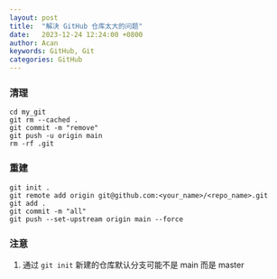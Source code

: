 ```yaml
---
layout: post
title:  "解决 GitHub 仓库太大的问题"
date:   2023-12-24 12:24:00 +0800
author: Acan
keywords: GitHub, Git
categories: GitHub
---
```


### 清理

```
cd my_git
git rm --cached .
git commit -m "remove"
git push -u origin main
rm -rf .git
```

### 重建

```
git init .
git remote add origin git@github.com:<your_name>/<repo_name>.git
git add .
git commit -m "all"
git push --set-upstream origin main --force
```

### 注意

1. 通过 ```git init``` 新建的仓库默认分支可能不是 main 而是 master 